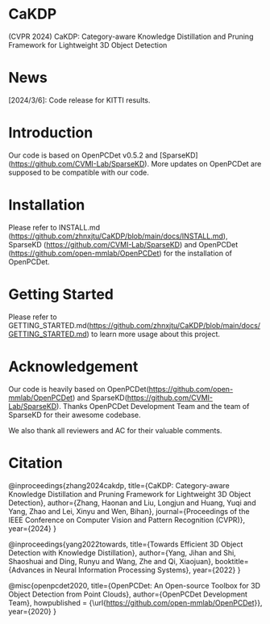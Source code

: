 # CaKDP
(CVPR 2024) CaKDP: Category-aware Knowledge Distillation and Pruning Framework for Lightweight 3D Object Detection

# News
[2024/3/6]: Code release for KITTI results.

# Introduction
Our code is based on OpenPCDet v0.5.2 and [SparseKD] (https://github.com/CVMI-Lab/SparseKD). More updates on OpenPCDet are supposed to be compatible with our code.

# Installation
Please refer to INSTALL.md (https://github.com/zhnxjtu/CaKDP/blob/main/docs/INSTALL.md), SparseKD (https://github.com/CVMI-Lab/SparseKD) and OpenPCDet (https://github.com/open-mmlab/OpenPCDet) for the installation of OpenPCDet.

# Getting Started
Please refer to GETTING_STARTED.md(https://github.com/zhnxjtu/CaKDP/blob/main/docs/GETTING_STARTED.md) to learn more usage about this project.

# Acknowledgement
Our code is heavily based on OpenPCDet(https://github.com/open-mmlab/OpenPCDet) and SparseKD(https://github.com/CVMI-Lab/SparseKD). Thanks OpenPCDet Development Team and the team of SparseKD for their awesome codebase.

We also thank all reviewers and AC for their valuable comments.

# Citation
@inproceedings{zhang2024cakdp,
    title={CaKDP: Category-aware Knowledge Distillation and Pruning Framework for Lightweight 3D Object Detection},
    author={Zhang, Haonan and Liu, Longjun and Huang, Yuqi and Yang, Zhao and Lei, Xinyu and Wen, Bihan},
    journal={Proceedings of the IEEE Conference on Computer Vision and Pattern Recognition (CVPR)},
    year={2024}
}

@inproceedings{yang2022towards,
    title={Towards Efficient 3D Object Detection with Knowledge Distillation},
    author={Yang, Jihan and Shi, Shaoshuai and Ding, Runyu and Wang, Zhe and Qi, Xiaojuan},
    booktitle={Advances in Neural Information Processing Systems},
    year={2022}
}

@misc{openpcdet2020,
    title={OpenPCDet: An Open-source Toolbox for 3D Object Detection from Point Clouds},
    author={OpenPCDet Development Team},
    howpublished = {\url{https://github.com/open-mmlab/OpenPCDet}},
    year={2020}
}

